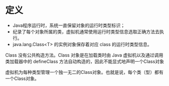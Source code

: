 # 定义
- Java程序运行时，系统一直保留对象的运行时类型标识；
- 纪录了每个对象所属的类，虚拟机通常使用运行时类型信息选取正确方法去执行。
- java.lang.Class\<T> 的实例对象保存着对应 class 的运行时类型信息。


Class 没有公共构造方法。Class 对象是在加载类时由 Java 虚拟机以及通过调用类加载器中的 defineClass 方法自动构造的，因此不能显式地声明一个Class对象

虚拟机为每种类型管理一个独一无二的Class对象。也就是说，每个类（型）都有一个Class对象。